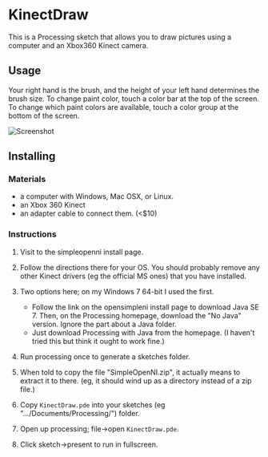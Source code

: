 # KinectDraw

This is a Processing sketch that allows you to draw pictures using a computer and an Xbox360 Kinect camera.

## Usage

Your right hand is the brush, and the height of your left hand determines the brush size.  To change paint color, touch a color bar at the top of the screen.  To change which paint colors are available, touch a color group at the bottom of the screen.

![Screenshot](https://raw.github.com/pjvandehaar/KinectDraw/master/screenshot.jpg)

## Installing

### Materials

* a computer with Windows, Mac OSX, or Linux.
* an Xbox 360 Kinect
* an adapter cable to connect them. (<$10)

### Instructions

1. Visit to the simpleopenni install page.
2. Follow the directions there for your OS. You should probably remove any other Kinect drivers (eg the official MS ones) that you have installed.
3. Two options here; on my Windows 7 64-bit I used the first.

    * Follow the link on the opensimpleni install page to download Java SE 7. Then, on the Processing homepage, download the "No Java" version. Ignore the part about a Java folder.
    * Just download Processing with Java from the homepage. (I haven't tried this but think it ought to work fine.)

4. Run processing once to generate a sketches folder.
5. When told to copy the file "SimpleOpenNI.zip", it actually means to extract it to there. (eg, it should wind up as a directory instead of a zip file.)
6. Copy `KinectDraw.pde` into your sketches (eg ".../Documents/Processing/") folder.
7. Open up processing; file->open `KinectDraw.pde`.
8. Click sketch->present to run in fullscreen.

